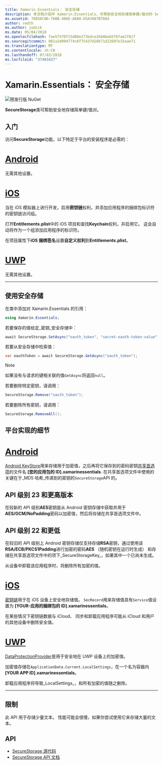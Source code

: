 ```yaml
---
title: Xamarin.Essentials： 安全存储
description: 本文档介绍中 Xamarin.Essentials，可帮助安全地存储简单键/值对的 SecureStorage 类。 它讨论了如何使用类、 平台实现的细节和限制。
ms.assetid: 78856C0D-76BB-406E-A880-D5A3987B7D64
author: redth
ms.author: jodick
ms.date: 05/04/2018
ms.openlocfilehash: fae5f5f0f15d80e2f3bdce26b8beb5f6fae2f81f
ms.sourcegitcommit: 081a2d094774c6f75437d28b71d22607e33aae71
ms.translationtype: MT
ms.contentlocale: zh-CN
ms.lasthandoff: 07/03/2018
ms.locfileid: "37403437"
---
```

# <a name="xamarinessentials-secure-storage"></a>Xamarin.Essentials： 安全存储

![预发行版 NuGet](~/media/shared/pre-release.png)

**SecureStorage**类可帮助安全地存储简单键/值对。

## <a name="getting-started"></a>入门

访问**SecureStorage**功能，以下特定于平台的安装程序是必需的：

# <a name="androidtabandroid"></a>[Android](#tab/android)

无需其他设置。

# <a name="iostabios"></a>[iOS](#tab/ios)

当在 iOS 模拟器上进行开发，启用**密钥链**权利，并添加应用程序的捆绑包标识符的密钥链访问组。

打开**Entitlements.plist**中的 iOS 项目和查找**Keychain**权利，并启用它。 这会自动将作为一个组添加应用程序的标识符。

在项目属性下**iOS 捆绑签名**设置**自定义权利**到**Entitlements.plist**。

# <a name="uwptabuwp"></a>[UWP](#tab/uwp)

无需其他设置。

-----

## <a name="using-secure-storage"></a>使用安全存储

在类中添加对 Xamarin.Essentials 的引用：

```csharp
using Xamarin.Essentials;
```

若要保存的值给定_密钥_安全存储中：

```csharp
await SecureStorage.SetAsync("oauth_token", "secret-oauth-token-value");
```

若要从安全存储中检索值：

```csharp
var oauthToken = await SecureStorage.GetAsync("oauth_token");
```

> [!NOTE]
> 如果没有与请求的键相关联的值`GetAsync`将返回`null`。

若要删除特定密钥，请调用：

```csharp
SecureStorage.Remove("oauth_token");
```

若要删除所有密钥，请调用：

```csharp
SecureStorage.RemoveAll();
```


## <a name="platform-implementation-specifics"></a>平台实现的细节

# <a name="androidtabandroid"></a>[Android](#tab/android)

[Android KeyStore](https://developer.android.com/training/articles/keystore.html)用来存储用于加密值，之后再将它保存到的密码密钥[共享首选项](https://developer.android.com/training/data-storage/shared-preferences.html)的文件名 **[您的应用包的 ID].xamarinessentials**.  在共享首选项文件中使用的关键在于_MD5 哈希_传递到的密钥的`SecureStorage`API 的。

## <a name="api-level-23-and-higher"></a>API 级别 23 和更高版本

在较新的 API 级别**AES**密钥是从 Android 密钥存储中获取并用于**AES/GCM/NoPadding**密码以加密值，然后将存储在共享首选项文件中。

## <a name="api-level-22-and-lower"></a>API 级别 22 和更低

在较旧的 API 级别上 Android 密钥存储仅支持存储**RSA**密钥，通过使用该**RSA/ECB/PKCS1Padding**进行加密的密码**AES** （随机密钥在运行时生成） 和存储在共享首选项文件中的项下_SecureStorageKey_，如果其中一个已尚未生成。

从设备中卸载该应用程序时，将删除所有加密的值。

# <a name="iostabios"></a>[iOS](#tab/ios)

[密钥链](https://developer.xamarin.com/api/type/Security.SecKeyChain/)用于在 iOS 设备上安全地存储值。  `SecRecord`用来存储值具有`Service`值设置为 **[YOUR-应用的捆绑包的 ID].xamarinessentials**。

在某些情况下密钥链数据与 iCloud、 同步和卸载应用程序可能从 iCloud 和用户的其他设备中删除安全值。

# <a name="uwptabuwp"></a>[UWP](#tab/uwp)

[DataProtectionProvider](https://docs.microsoft.com/uwp/api/windows.security.cryptography.dataprotection.dataprotectionprovider)是用于安全地在 UWP 设备上的加密值。

加密值存储在`ApplicationData.Current.LocalSettings`，在一个名为容器内 **[YOUR APP ID].xamarinessentials**。

卸载应用程序将导致_LocalSettings_，和所有加密的值随之删除。

-----

## <a name="limitations"></a>限制

此 API 用于存储少量文本。  性能可能会很慢，如果你尝试使用它来存储大量的文本。

## <a name="api"></a>API

- [SecureStorage 源代码](https://github.com/xamarin/Essentials/tree/master/Xamarin.Essentials/SecureStorage)
- [SecureStorage API 文档](xref:Xamarin.Essentials.SecureStorage)
